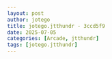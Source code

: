 ```yaml
---
layout: post
author: jotego
title: jotego.jtthundr - 3ccd5f9
date: 2025-07-05
categories: [Arcade, jtthundr]
tags: [jotego.jtthundr]
---
```


